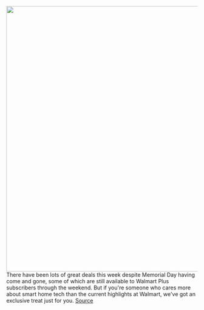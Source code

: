 <img src='https://cdn.vox-cdn.com/thumbor/FQzo4Yrk9lZsGXR_EOVB5iyCDvM=/0x0:2040x1360/1200x800/filters:focal(857x517:1183x843)/cdn.vox-cdn.com/uploads/chorus_image/image/70942796/jtuohy_220222_5043_0005.0.jpg' width='700px' /><br/>
There have been lots of great deals this week despite Memorial Day having come and gone, some of which are still available to Walmart Plus subscribers through the weekend. But if you're someone who cares more about smart home tech than the current highlights at Walmart, we've got an exclusive treat just for you.
<a href='https://www.theverge.com/good-deals/2022/6/4/23153336/google-nest-doorbell-wired-battery-cam-floodlight-nintendo-switch-sports-deal-sale'> Source <a/>